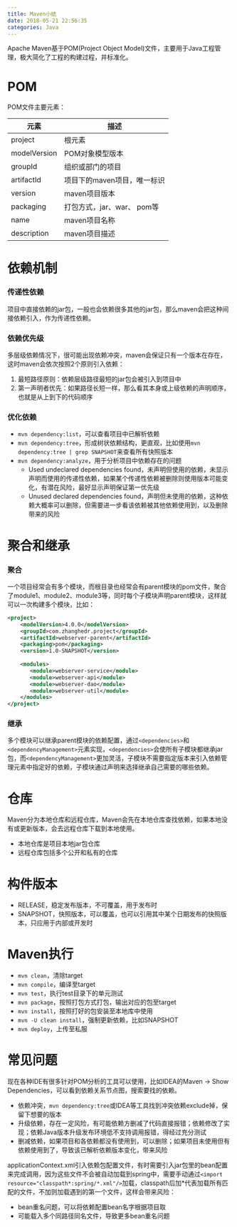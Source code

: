 ```yaml
---
title: Maven小结
date: 2018-05-21 22:56:35
categories: Java
---
```


Apache Maven基于POM(Project Object Model)文件，主要用于Java工程管理，极大简化了工程的构建过程，并标准化。

<!-- more -->

# POM

POM文件主要元素：

| 元素         | 描述                        |
| ------------ | --------------------------- |
| project      | 根元素                      |
| modelVersion | POM对象模型版本             |
| groupId      | 组织或部门的项目            |
| artifactId   | 项目下的maven项目，唯一标识 |
| version      | maven项目版本               |
| packaging    | 打包方式，jar、war、 pom等  |
| name         | maven项目名称               |
| description  | maven项目描述               |

# 依赖机制

### 传递性依赖

项目中直接依赖的jar包，一般也会依赖很多其他的jar包，那么maven会把这种间接依赖引入，作为传递性依赖。

### 依赖优先级

多层级依赖情况下，很可能出现依赖冲突，maven会保证只有一个版本在存在，这时maven会依次按照2个原则引入依赖：

1. 最短路径原则：依赖层级路径最短的jar包会被引入到项目中
2. 第一声明者优先：如果路径长短一样，那么看其本身或上级依赖的声明顺序，也就是从上到下的代码顺序

### 优化依赖

- `mvn dependency:list`，可以查看项目中已解析依赖
- `mvn dependency:tree`，形成树状依赖结构，更直观，比如使用`mvn dependency:tree | grep SNAPSHOT`来查看所有快照版本
- `mvn dependency:analyze`，用于分析项目中依赖存在的问题
  - Used undeclared dependencies found，未声明但使用的依赖，未显示声明而使用的传递性依赖，如果某个传递性依赖被删除则使用版本可能变化，有潜在风险，最好显示声明保证第一优先级
  - Unused declared dependencies found，声明但未使用的依赖，这种依赖大概率可以删除，但需要进一步看该依赖被其他依赖使用到，以及删除带来的风险

# 聚合和继承

### 聚合

一个项目经常会有多个模块，而根目录也经常会有parent模块的pom文件，聚合了module1、module2、module3等，同时每个子模块声明parent模块，这样就可以一次构建多个模块，比如：

```Xml
<project>
   	<modelVersion>4.0.0</modelVersion>
	<groupId>com.zhanghedr.project</groupId>
	<artifactId>webserver-parent</artifactId>
	<packaging>pom</packaging>
	<version>1.0-SNAPSHOT</version>
    
    <modules>
       <module>webserver-service</module>
       <module>webserver-api</module>  
       <module>webserver-dao</module>
       <module>webserver-util</module>
    </modules>
</project>
```

### 继承

多个模块可以继承parent模块的依赖配置，通过`<dependencies>`和`<dependencyManagement>`元素实现，`<dependencies>`会使所有子模块都继承jar包，而`<dependencyManagement>`更加灵活，子模块不需要指定版本来引入依赖管理元素中指定好的依赖，子模块通过声明来选择继承自己需要的哪些依赖。

# 仓库

Maven分为本地仓库和远程仓库，Maven会先在本地仓库查找依赖，如果本地没有或更新版本，会去远程仓库下载到本地使用。

- 本地仓库是项目本地jar包仓库
- 远程仓库包括多个公开和私有的仓库

# 构件版本

- RELEASE，稳定发布版本，不可覆盖，用于发布时
- SNAPSHOT，快照版本，可以覆盖，也可以引用其中某个日期发布的快照版本，只应用于内部或开发时

# Maven执行

- `mvn clean`，清除target
- `mvn compile`，编译至target
- `mvn test`，执行test目录下的单元测试
- `mvn package`，按照打包方式打包，输出对应的包至target
- `mvn install`，按照打好的包安装至本地库中使用
- `mvn -U clean install`，强制更新依赖，比如SNAPSHOT
- `mvn deploy`，上传至私服

# 常见问题

现在各种IDE有很多针对POM分析的工具可以使用，比如IDEA的Maven -> Show Dependencies，可以看到依赖关系节点图，搜索要找的依赖。

- 依赖冲突，`mvn dependency:tree`或IDEA等工具找到冲突依赖exclude掉，保留下想要的版本
- 升级依赖，存在一定风险，有可能依赖方删减了代码直接报错；依赖修改了实现；依赖Java版本升级发布环境低不支持调用报错，得经过充分测试
- 删减依赖，如果项目和各依赖都没有使用到，可以删除；如果项目未使用但有依赖使用到了，导致该已解析依赖版本变化，带来风险

applicationContext.xml引入依赖包配置文件，有时需要引入jar包里的bean配置来完成调用，因为这些文件不会被自动加载到spring中，需要手动通过`<import resource="classpath*:spring/*.xml"/>`加载，classpath后加*代表加载所有匹配的文件，不加则加载遇到的第一个文件，这样会带来风险：

- bean重名问题，可以将依赖配置bean名字根据项目取
- 可能载入多个同路径同名文件，导致更多bean重名问题

 